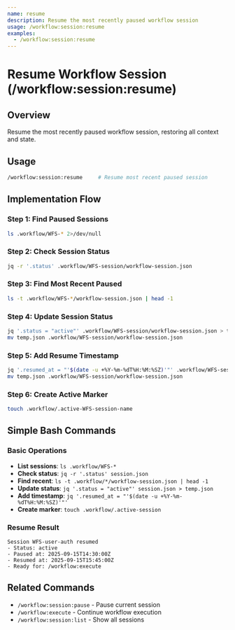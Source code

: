 ```yaml
---
name: resume
description: Resume the most recently paused workflow session
usage: /workflow:session:resume
examples:
  - /workflow:session:resume
---
```


# Resume Workflow Session (/workflow:session:resume)

## Overview
Resume the most recently paused workflow session, restoring all context and state.

## Usage
```bash
/workflow:session:resume     # Resume most recent paused session
```

## Implementation Flow

### Step 1: Find Paused Sessions
```bash
ls .workflow/WFS-* 2>/dev/null
```

### Step 2: Check Session Status
```bash
jq -r '.status' .workflow/WFS-session/workflow-session.json
```

### Step 3: Find Most Recent Paused
```bash
ls -t .workflow/WFS-*/workflow-session.json | head -1
```

### Step 4: Update Session Status
```bash
jq '.status = "active"' .workflow/WFS-session/workflow-session.json > temp.json
mv temp.json .workflow/WFS-session/workflow-session.json
```

### Step 5: Add Resume Timestamp
```bash
jq '.resumed_at = "'$(date -u +%Y-%m-%dT%H:%M:%SZ)'"' .workflow/WFS-session/workflow-session.json > temp.json
mv temp.json .workflow/WFS-session/workflow-session.json
```

### Step 6: Create Active Marker
```bash
touch .workflow/.active-WFS-session-name
```

## Simple Bash Commands

### Basic Operations
- **List sessions**: `ls .workflow/WFS-*`
- **Check status**: `jq -r '.status' session.json`
- **Find recent**: `ls -t .workflow/*/workflow-session.json | head -1`
- **Update status**: `jq '.status = "active"' session.json > temp.json`
- **Add timestamp**: `jq '.resumed_at = "'$(date -u +%Y-%m-%dT%H:%M:%SZ)'"'`
- **Create marker**: `touch .workflow/.active-session`

### Resume Result
```
Session WFS-user-auth resumed
- Status: active
- Paused at: 2025-09-15T14:30:00Z
- Resumed at: 2025-09-15T15:45:00Z
- Ready for: /workflow:execute
```

## Related Commands
- `/workflow:session:pause` - Pause current session
- `/workflow:execute` - Continue workflow execution
- `/workflow:session:list` - Show all sessions